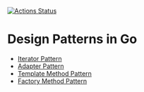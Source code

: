 [![Actions Status](https://github.com/NasSilverBullet/design-patterns-in-go/workflows/CI/badge.svg)](https://github.com/NasSilverBullet/design-patterns-in-go/actions)

# Design Patterns in Go

- [Iterator Pattern](iterator-pattern/main.go)
- [Adapter Pattern](adapter-pattern/main.go)
- [Template Method Pattern](template-method-pattern/main.go)
- [Factory Method Pattern](factory-method-pattern/main.go)
